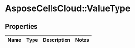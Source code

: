 # AsposeCellsCloud::ValueType

## Properties
Name | Type | Description | Notes
------------ | ------------- | ------------- | -------------


